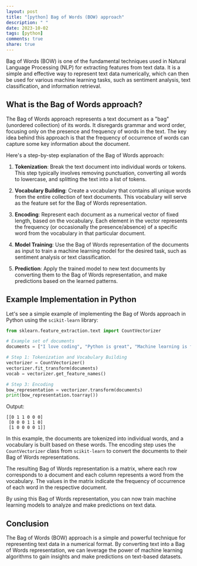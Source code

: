 ```yaml
---
layout: post
title: "[python] Bag of Words (BOW) approach"
description: " "
date: 2023-10-02
tags: [python]
comments: true
share: true
---
```


Bag of Words (BOW) is one of the fundamental techniques used in Natural Language Processing (NLP) for extracting features from text data. It is a simple and effective way to represent text data numerically, which can then be used for various machine learning tasks, such as sentiment analysis, text classification, and information retrieval.

## What is the Bag of Words approach?

The Bag of Words approach represents a text document as a "bag" (unordered collection) of its words. It disregards grammar and word order, focusing only on the presence and frequency of words in the text. The key idea behind this approach is that the frequency of occurrence of words can capture some key information about the document.

Here's a step-by-step explanation of the Bag of Words approach:

1. **Tokenization**: Break the text document into individual words or tokens. This step typically involves removing punctuation, converting all words to lowercase, and splitting the text into a list of tokens.

2. **Vocabulary Building**: Create a vocabulary that contains all unique words from the entire collection of text documents. This vocabulary will serve as the feature set for the Bag of Words representation.

3. **Encoding**: Represent each document as a numerical vector of fixed length, based on the vocabulary. Each element in the vector represents the frequency (or occasionally the presence/absence) of a specific word from the vocabulary in that particular document.

4. **Model Training**: Use the Bag of Words representation of the documents as input to train a machine learning model for the desired task, such as sentiment analysis or text classification.

5. **Prediction**: Apply the trained model to new text documents by converting them to the Bag of Words representation, and make predictions based on the learned patterns.

## Example Implementation in Python

Let's see a simple example of implementing the Bag of Words approach in Python using the `scikit-learn` library:

```python
from sklearn.feature_extraction.text import CountVectorizer

# Example set of documents
documents = ["I love coding", "Python is great", "Machine learning is fascinating"]

# Step 1: Tokenization and Vocabulary Building
vectorizer = CountVectorizer()
vectorizer.fit_transform(documents)
vocab = vectorizer.get_feature_names()

# Step 3: Encoding
bow_representation = vectorizer.transform(documents)
print(bow_representation.toarray())

```

Output:

```shell
[[0 1 1 0 0 0]
 [0 0 0 1 1 0]
 [1 0 0 0 0 1]]
```

In this example, the documents are tokenized into individual words, and a vocabulary is built based on these words. The encoding step uses the `CountVectorizer` class from `scikit-learn` to convert the documents to their Bag of Words representations.

The resulting Bag of Words representation is a matrix, where each row corresponds to a document and each column represents a word from the vocabulary. The values in the matrix indicate the frequency of occurrence of each word in the respective document.

By using this Bag of Words representation, you can now train machine learning models to analyze and make predictions on text data.

## Conclusion

The Bag of Words (BOW) approach is a simple and powerful technique for representing text data in a numerical format. By converting text into a Bag of Words representation, we can leverage the power of machine learning algorithms to gain insights and make predictions on text-based datasets.